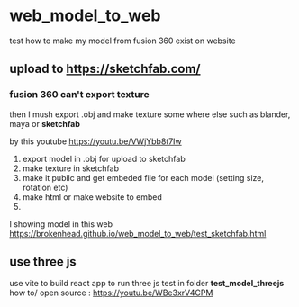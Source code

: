 # web_model_to_web
test how to make my model from fusion 360 exist on website

## upload to https://sketchfab.com/
### fusion 360 can't export texture
then I mush export .obj and make texture some where else such as blander, maya or **sketchfab**

by this youtube https://youtu.be/VWjYbb8t7Iw
1. export model in .obj for upload to sketchfab
2. make texture in sketchfab
3. make it pubilc and get embeded file for each model (setting size, rotation etc)
4. make html or make website to embed
5. 
I showing model in this web https://brokenhead.github.io/web_model_to_web/test_sketchfab.html


## use three js
use vite to build react app to run three js test in folder **test_model_threejs**
how to/ open source : https://youtu.be/WBe3xrV4CPM
